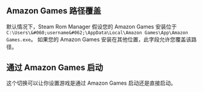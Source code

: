 #

## Amazon Games 路径覆盖
默认情况下，Steam Rom Manager 假设您的 Amazon Games 安装位于 `C:\Users\&#060;username&#062;\AppData\Local\Amazon Games\App\Amazon Games.exe`。 如果您的 Amazon Games 安装在其他位置，此字段允许您覆盖该路径。

## 通过 Amazon Games 启动

这个切换可以让你设置游戏是通过 Amazon Games 启动还是直接启动。
